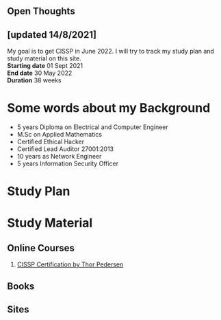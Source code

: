 ## Open Thoughts
## [updated 14/8/2021]

My goal is to get CISSP in June 2022. I will try to track my study plan and study material on this site.  
**Starting date** 01 Sept 2021  
**End date** 30 May 2022  
**Duration** 38 weeks  

# Some words about my Background
- 5 years Diploma on Electrical and Computer Engineer
- M.Sc on Applied Mathematics
- Certified Ethical Hacker
- Certified Lead Auditor 27001:2013
- 10 years as Network Engineer
- 5 years Information Security Officer

# Study Plan


# Study Material
## Online Courses
1. [CISSP Certification by Thor Pedersen](https://www.udemy.com/course/cissp-domain-1-2/)

## Books

## Sites

